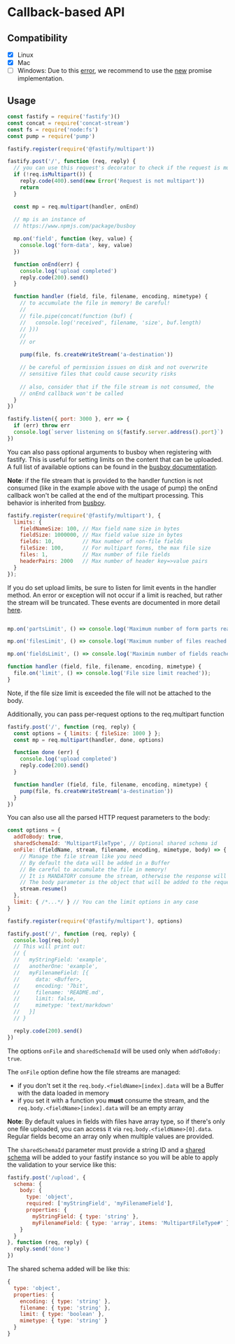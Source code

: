 # Callback-based API

## Compatibility

- [X] Linux
- [X] Mac
- [ ] Windows: Due to this [error](https://github.com/fastify/fastify-multipart/issues/110), we recommend to use the [new](/README.md) promise implementation.

## Usage

```js
const fastify = require('fastify')()
const concat = require('concat-stream')
const fs = require('node:fs')
const pump = require('pump')

fastify.register(require('@fastify/multipart'))

fastify.post('/', function (req, reply) {
  // you can use this request's decorator to check if the request is multipart
  if (!req.isMultipart()) {
    reply.code(400).send(new Error('Request is not multipart'))
    return
  }

  const mp = req.multipart(handler, onEnd)
  
  // mp is an instance of
  // https://www.npmjs.com/package/busboy

  mp.on('field', function (key, value) {
    console.log('form-data', key, value)
  })

  function onEnd(err) {
    console.log('upload completed')
    reply.code(200).send()
  }

  function handler (field, file, filename, encoding, mimetype) {
    // to accumulate the file in memory! Be careful!
    //
    // file.pipe(concat(function (buf) {
    //   console.log('received', filename, 'size', buf.length)
    // }))
    //
    // or

    pump(file, fs.createWriteStream('a-destination'))

    // be careful of permission issues on disk and not overwrite
    // sensitive files that could cause security risks
    
    // also, consider that if the file stream is not consumed, the 
    // onEnd callback won't be called
  }
})

fastify.listen({ port: 3000 }, err => {
  if (err) throw err
  console.log(`server listening on ${fastify.server.address().port}`)
})
```

You can also pass optional arguments to busboy when registering with fastify. This is useful for setting limits on the content that can be uploaded. A full list of available options can be found in the [busboy documentation](https://github.com/mscdex/busboy#busboy-methods).

**Note**: if the file stream that is provided to the handler function is not consumed (like in the example above with the usage of pump) the onEnd callback won't be called at the end of the multipart processing.
This behavior is inherited from [busboy](https://github.com/mscdex/busboy).

```js
fastify.register(require('@fastify/multipart'), {
  limits: {
    fieldNameSize: 100, // Max field name size in bytes
    fieldSize: 1000000, // Max field value size in bytes
    fields: 10,         // Max number of non-file fields
    fileSize: 100,      // For multipart forms, the max file size
    files: 1,           // Max number of file fields
    headerPairs: 2000   // Max number of header key=>value pairs
  }
});
```

If you do set upload limits, be sure to listen for limit events in the handler method. An error or exception will not occur if a limit is reached, but rather the stream will be truncated. These events are documented in more detail [here](https://github.com/mscdex/busboy#busboy-special-events).

```js

mp.on('partsLimit', () => console.log('Maximum number of form parts reached'));

mp.on('filesLimit', () => console.log('Maximum number of files reached'));

mp.on('fieldsLimit', () => console.log('Maximim number of fields reached'));

function handler (field, file, filename, encoding, mimetype) {
  file.on('limit', () => console.log('File size limit reached'));
}              
```

Note, if the file size limit is exceeded the file will not be attached to the body. 

Additionally, you can pass per-request options to the req.multipart function

```js
fastify.post('/', function (req, reply) {
  const options = { limits: { fileSize: 1000 } };
  const mp = req.multipart(handler, done, options)

  function done (err) {
    console.log('upload completed')
    reply.code(200).send()
  }

  function handler (field, file, filename, encoding, mimetype) {
    pump(file, fs.createWriteStream('a-destination'))
  }
})
```

You can also use all the parsed HTTP request parameters to the body:

```js
const options = {
  addToBody: true,
  sharedSchemaId: 'MultipartFileType', // Optional shared schema id
  onFile: (fieldName, stream, filename, encoding, mimetype, body) => {
    // Manage the file stream like you need
    // By default the data will be added in a Buffer
    // Be careful to accumulate the file in memory!
    // It is MANDATORY consume the stream, otherwise the response will not be processed!
    // The body parameter is the object that will be added to the request
    stream.resume()
  },
  limit: { /*...*/ } // You can the limit options in any case
}

fastify.register(require('@fastify/multipart'), options)

fastify.post('/', function (req, reply) {
  console.log(req.body)
  // This will print out:
  // {
  //   myStringField: 'example',
  //   anotherOne: 'example',
  //   myFilenameField: [{
  //     data: <Buffer>,
  //     encoding: '7bit',
  //     filename: 'README.md',
  //     limit: false,
  //     mimetype: 'text/markdown'
  //   }]
  // }

  reply.code(200).send()
})
```

The options `onFile` and `sharedSchemaId` will be used only when `addToBody: true`.

The `onFile` option define how the file streams are managed:
+ if you don't set it the `req.body.<fieldName>[index].data` will be a Buffer with the data loaded in memory
+ if you set it with a function you **must** consume the stream, and the `req.body.<fieldName>[index].data` will be an empty array

**Note**: By default values in fields with files have array type, so if there's only one file uploaded, you can access it via `req.body.<fieldName>[0].data`. Regular fields become an array only when multiple values are provided.

The `sharedSchemaId` parameter must provide a string ID and a [shared schema](https://github.com/fastify/fastify/blob/master/docs/Validation-and-Serialization.md#adding-a-shared-schema) will be added to your fastify instance so you will be able to apply the validation to your service like this:

```js
fastify.post('/upload', {
  schema: {
    body: {
      type: 'object',
      required: ['myStringField', 'myFilenameField'],
      properties: {
        myStringField: { type: 'string' },
        myFilenameField: { type: 'array', items: 'MultipartFileType#' }
    }
  }
}, function (req, reply) {
  reply.send('done')
})
```

The shared schema added will be like this:

```js
{
  type: 'object',
  properties: {
    encoding: { type: 'string' },
    filename: { type: 'string' },
    limit: { type: 'boolean' },
    mimetype: { type: 'string' }
  }
}
```
